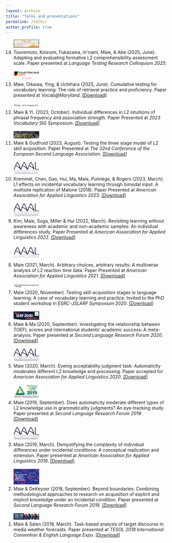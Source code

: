 ```yaml
---
layout: archive
title: "Talks and presentations"
permalink: /talks/
author_profile: true
---
```


<ol reversed>
  <li>
    <img src="/assets/LTRC2025.png" alt="LTRC" style="display:block; margin-bottom:5px; width:80px;"/>
    Tsunemoto, Koizumi, Fukazawa, In'nami, Maie, & Abe (2025, June). Adapting and evaluating formative L2 comprehensibility assessment scale. Paper presented at
    <i>Language Testing Research Colloquium 2025</i>.
  </li>
  <br/>
  <li>
    <img src="/assets/VocabMaryland.jpg" alt="VocabMaryland" style="display:block; margin-bottom:5px; width:80px;"/>
    Maie, Oikawa, Ying, & Uchihara (2025, June). Cumulative testing for vocabulary learning: The role of retrieval practice and proficiency. Paper presented at
    <i>Vocab@Maryland</i>.
    <a href="https://doi.org/10.1017/S026144482500059X">[Download]</a>
  </li>
  <br/>
  <li>
    <img src="/assets/VocabSIG.png" alt="VocabSIG" style="display:block; margin-bottom:5px; width:80px;"/>
    Maie & Yi. (2023, October). Individual differences in L2 intuitions of phrasal frequency and association strength. Paper Presented at
    <i>2023 Vocabulary SIG Symposium</i>.
    <a href="https://github.com/maieryo/research/blob/presentations/MaieYi2023VocabSIG.pdf">[Download]</a>
  </li>
  <br/>
  <li>
    <img src="/assets/EuroSLA32.png" alt="EuroSLA32" style="display:block; margin-bottom:5px; width:80px;"/>
    Maie & Godfroid (2023, August). Testing the three stage model of L2 skill acquisition. Paper Presented at
    <i>The 32nd Conference of the European Second Language Association</i>.
    <a href="https://github.com/maieryo/research/blob/presentations/MaieGodfroidEuroSLA32.pdf">[Download]</a>
  </li>
  <br/>
  <li>
    <img src="/assets/AAAL2023.png" alt="AAAL2023" style="display:block; margin-bottom:5px; width:80px;"/>
    Kremmel, Chen, Gao, Hui, Ma, Maie, Puimège, & Rogers (2023, March). L1 effects on incidental vocabulary learning through bimodal input: A multisite replication of Malone (2018). Paper Presented at
    <i>American Association for Applied Linguistics 2023</i>.
    <a href="https://github.com/maieryo/research/blob/presentations/KremmelEtAlAAAL2023.pdf">[Download]</a>
  </li>
  <br/>
  <li>
    <img src="/assets/AAAL2022.jpg" alt="AAAL2022" style="display:block; margin-bottom:5px; width:80px;"/>
    Kim, Maie, Suga, Miller & Hui (2022, March). Revisiting learning without awareness with academic and non-academic samples: An individual differences study. Paper Presented at
    <i>American Association for Applied Linguistics 2022</i>.
    <a href="https://github.com/maieryo/research/blob/presentations/KimEtAlAAAL2022.pdf">[Download]</a>
  </li>
  <br/>
  <li>
    <img src="/assets/AAAL2021.png" alt="AAAL2021" style="display:block; margin-bottom:5px; width:80px;"/>
    Maie (2021, March). Arbitrary choices, arbitrary results: A multiverse analysis of L2 reaction time data. Paper Presented at
    <i>American Association for Applied Linguistics 2021</i>.
    <a href="https://github.com/maieryo/research/blob/presentations/MaieAAAL2021v2.pdf">[Download]</a>
  </li>
  <br/>
  <li>
    <img src="/assets/ESRC.png" alt="ESRC" style="display:block; margin-bottom:5px; width:80px;"/>
    Maie (2020, November). Testing skill acquisition stages in language learning: A case of vocabulary learning and practice. Invited to the PhD student workshop in
    <i>ESRC-JSLARF Symposium 2020</i>.
    <a href="https://github.com/maieryo/research/blob/presentations/MaieJSLARF2020.pdf">[Download]</a>
  </li>
  <br/>
  <li>
    <img src="/assets/SLRF2020.png" alt="SLRF2020" style="display:block; margin-bottom:5px; width:80px;"/>
    Maie & Ma (2020, September). Investigating the relationship between TOEFL scores and international students’ academic success: A meta-analysis. Paper presented at 
    <i>Second Language Research Forum 2020</i>.
    <a href="https://github.com/maieryo/research/blob/presentations/MaieMaSLRF2020.pdf">[Download]</a>
  </li>
  <br/>
  <li>
    <img src="/assets/AAAL2020.png" alt="AAAL2020" style="display:block; margin-bottom:5px; width:80px;"/>
    Maie (2020, March). Eyeing acceptability judgment task: Automaticity moderates different L2 knowledge and processing. Paper accepted for
    <i>American Association for Applied Linguistics 2020</i>.
    <a href="https://github.com/maieryo/research/blob/presentations/MaieJSLARF2020.pdf">[Download]</a>
  </li>
  <br/>
  <li>
    <img src="/assets/SLRF2019.jpg" alt="SLRF2019" style="display:block; margin-bottom:5px; width:80px;"/>
    Maie (2019, September). Does automaticity moderate different types of L2 knowledge use in grammaticality judgments? An eye-tracking study. Paper presented at
    <i>Second Language Research Forum 2019</i>.
    <a href="https://github.com/maieryo/research/blob/presentations/MaieSLRF2019.pdf">[Download]</a>
  </li>
  <br/>
  <li>
    <img src="/assets/AAAL2019.jpg" alt="AAAL2019" style="display:block; margin-bottom:5px; width:80px;"/>
    Maie (2019, March). Demystifying the complexity of individual differences under incidental conditions: A conceptual replication and extension. Paper presented at
    <i>American Association for Applied Linguistics 2019</i>.
    <a href="https://github.com/maieryo/research/blob/presentations/MaieAAAL2019.pdf">[Download]</a>
  </li>
  <br/>
  <li>
    <img src="/assets/SLRF2018.png" alt="SLRF2018" style="display:block; margin-bottom:5px; width:80px;"/>
    Maie & DeKeyser (2018, September). Beyond boundaries: Combining methodological approaches to research on acquisition of explicit and implicit knowledge under an incidental condition. Paper presented at
    <i>Second Language Research Forum 2018</i>.
    <a href="https://github.com/maieryo/research/blob/presentations/MaieDeKeyserSLRF2018.pdf">[Download]</a>
  </li>
  <br/>
  <li>
    <img src="/assets/TESOL2018.jpeg" alt="TESOL2018" style="display:block; margin-bottom:5px; width:80px;"/>
    Maie & Salen (2018, March). Task-based analysis of target discourse in media weather forecasts. Paper presented at
    <i>TESOL 2018 International Convention & English Language Expo</i>.
    <a href="https://github.com/maieryo/research/blob/presentations/MaieSalenTESOL2018.pdf">[Download]</a>
  </li>
</ol>
